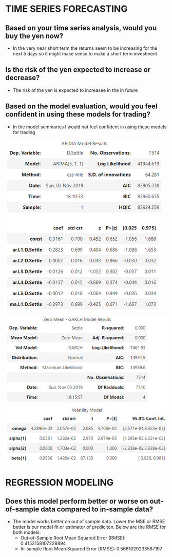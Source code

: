 # TIME SERIES FORECASTING
## Based on your time series analysis, would you buy the yen now?
* In the very near short term the returns seem to be increasing for the next 5 days so it might make sense to make a short term investment

## Is the risk of the yen expected to increase or decrease?
* The risk of the yen is expected to increasee in the in future

## Based on the model evaluation, would you feel confident in using these models for trading?
* In the model summaries I would not feel confident in using these models for trading 

![ARIMA Model Summary](images/arima-model-summary.png) 

![GARCH Model Summary](images/garch-model-summary.png)


# REGRESSION MODELING
## Does this model perform better or worse on out-of-sample data compared to in-sample data?
* The model works better on out of sample data. Lower the MSE or RMSE better is our model fit or estimator of prediciton. Below are the RMSE for both models:
    - Out-of-Sample Root Mean Squared Error (RMSE): 0.4152158107228894 
    - In-sample Root Mean Squared Error (RMSE): 0.5661029233587197
